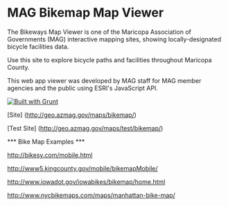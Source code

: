 # MAG Bikemap Map Viewer

The Bikeways Map Viewer is one of the Maricopa Association of Governments (MAG) interactive mapping sites, showing locally-designated bicycle facilities data.

Use this site to explore bicycle paths and facilities throughout Maricopa County.

This web app viewer was developed by MAG staff for MAG member agencies and the public using ESRI's JavaScript API.

[![Built with Grunt](https://cdn.gruntjs.com/builtwith.png)](http://gruntjs.com/)

[Site] (http://geo.azmag.gov/maps/bikemap/)

[Test Site] (http://geo.azmag.gov/maps/test/bikemap/)





*** Bike Map Examples ***

http://bikesy.com/mobile.html

http://www5.kingcounty.gov/mobile/bikemapMobile/

http://www.iowadot.gov/iowabikes/bikemap/home.html

http://www.nycbikemaps.com/maps/manhattan-bike-map/
